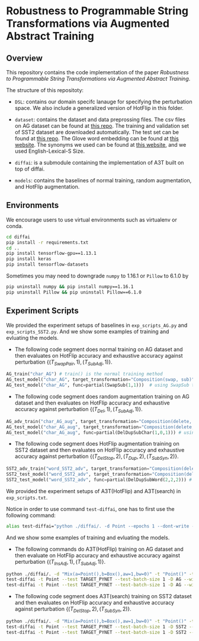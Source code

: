 # Robustness to Programmable String Transformations via Augmented Abstract Training

## Overview

This repository contains the code implementation of the paper *Robustness to Programmable String Transformations via Augmented Abstract Training*.

The structure of this repositoty:

- `DSL`: contains our domain specifc lanauge for specifying the perturbation space. We also include a generalized version of HotFlip in this folder. 

- `dataset`: contains the dataset and data preprossing files. The csv files on AG dataset can be found at [this repo](https://github.com/mhjabreel/CharCnn_Keras/tree/master/data/ag_news_csv). The training and validation set of SST2 dataset are downloaded automatically. The test set can be found at [this repo](https://github.com/mhjabreel/CharCnn_Keras/tree/master/data/ag_news_csv). The Glove word embedding can be found at [this website](http://nlp.stanford.edu/data/glove.6B.zip). The synonyms we used can be found at [this website](http://paraphrase.org/#/download), and we used English-Lexical-S Size.
- `diffai`: is a submodule containing the implementation of A3T built on top of diffai.
- `models`: contains the baselines of normal training, random augmentation, and HotFlip augmentation. 



## Environments 

We encourage users to use virtual environments such as virtualenv or conda.

```bash
cd diffai 
pip install -r requirements.txt 
cd ..
pip install tensorflow-gpu==1.13.1
pip install keras
pip install tensorflow-datasets
```

Sometimes you may need to downgrade `numpy` to 1.16.1 or `Pillow` to 6.1.0 by

```bash
pip uninstall numpy && pip install numpy==1.16.1
pip uninstall Pillow && pip uninstall Pillow==6.1.0
```



## Experiment Scripts

We provided the experiment setups of baselines in `exp_scripts_AG.py` and `exp_scripts_SST2.py`. And we show some examples of training and evluating the models.

- The following code segment does normal training on AG dataset and then evaluates on HotFlip accuracy and exhaustive accuracy against perturbation $\{(T_{SwapPair}, 1), (T_{SubAdj}, 1)\}$.

```python
AG_train("char_AG") # train() is the normal training method
AG_test_model("char_AG", target_transformation="Composition(swap, sub)") # pass the target_transformation argument as the target perturbation space
AG_test_model("char_AG", func=partial(SwapSub(1,1)))  # using SwapSub to compute the exhaustive accuracy containing Swap
```

- The following code segment does random augmentation training on AG dataset and then evaluates on HotFlip accuracy and exhaustive accuracy against perturbation $\{(T_{Del}, 1), (T_{SubAdj}, 1)\}$.

```python
AG_adv_train("char_AG_aug", target_transformation="Composition(delete, sub)", adv_train_random=True) # adv_train() is the augmentation training method, adv_train_random=True means random augmentation, False means HotFlip augmentation
AG_test_model("char_AG_aug", target_transformation="Composition(delete, sub)")
AG_test_model("char_AG_aug", func=partial(DelDupSubChar(1,0,1))) # using DelDupSubChar to compute exhaustive accuracy containing Ins, Del, or both
```

- The following code segment does HotFlip augmentation training on SST2 dataset and then evaluates on HotFlip accuracy and exhaustive accuracy against perturbation $\{(T_{DelStop}, 2), (T_{Dup}, 2), (T_{SubSyn}, 2)\}$.

```python
SST2_adv_train("word_SST2_adv", target_transformation="Composition(delete, delete, ins, ins, sub, sub)") # adv_train() is the augmentation training method, adv_train_random=False means HotFlip augmentation
SST2_test_model("word_SST2_adv", target_transformation="Composition(delete, delete, ins, ins, sub, sub)")
SST2_test_model("word_SST2_adv", func=partial(DelDupSubWord(2,2,2))) # using DelDupSubWord for word-level
```

We provided the experiment setups of A3T(HotFlip) and A3T(search) in `exp_scripts.txt`. 

Notice in order to use command `test-diffai`, one has to first use the following command:

```bash
alias test-diffai="python ./diffai/. -d Point --epochs 1 --dont-write --test-freq 1"
```

And we show some examples of training and evluating the models.

- The following commands do A3T(HotFlip) training on AG dataset and then evaluate on HotFlip accuracy and exhaustive accuracy against perturbation $\{(T_{InsAdj}, 1), (T_{SubAdj}, 1)\}$.

```bash
python ./diffai/. -d "Mix(a=Point(),b=Box(),aw=1,bw=0)" -t "Point()" -t "Box()" -n CharLevelAGSub -D AG --epochs 10 --batch-size 20 --test-first True --test-size=1000 --decay-fir=True --train-delta=1 --adv-train=2 --transform='ins' -r 0.005
test-diffai -t Point --test TARGET_PYNET --test-batch-size 1 -D AG --width 0 --test-size=7600 --adv-test=True --transform='Composition(ins, sub)'
test-diffai -t Point --test TARGET_PYNET --test-batch-size 1 -D AG --width 0 --test-size=7600 --test-func='DelDupSubChar(0,1,1,d)'
```

- The following code segment does A3T(search) training on SST2 dataset and then evaluates on HotFlip accuracy and exhaustive accuracy against perturbation $\{(T_{DelStop}, 2), (T_{SubSyn}, 2)\}$.

```bash
python ./diffai/. -d "Mix(a=Point(),b=Box(),aw=1,bw=0)" -t "Point()" -t "Box()" -n WordLevelSST2 -D SST2 --epochs 20 --batch-size 40 --test-first True --test-size=1821 --decay-fir=True --train-delta=2 --e-train=2 --test-func='DelDupSubWord(2,0,0,d)' -r 0.005
test-diffai -t Point --test TARGET_PYNET --test-batch-size 1 -D SST2 --width 0 --test-size=1821 --adv-test=True --transform='Composition(delete, delete, sub, sub)'
test-diffai -t Point --test TARGET_PYNET --test-batch-size 1 -D SST2 --width 0 --test-size=1821 --test-func='DelDupSubWord(2,0,2,d)
```

